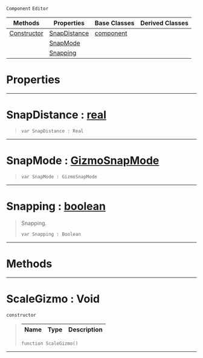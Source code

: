  `Component` `Editor`



|Methods|Properties|Base Classes|Derived Classes|
|---|---|---|---|
|[ Constructor](scalegizmo.md#scalegizmo-void)|[ SnapDistance](scalegizmo.md#snapdistance-zilch-engine)|[component](component.md)| |
| |[ SnapMode](scalegizmo.md#snapmode-zilch-engine-doc)| | |
| |[ Snapping](scalegizmo.md#snapping-zilch-engine-doc)| | |


 #  Properties


---  
 #  SnapDistance : [real](../nada_base_types/real.md)

> 
> ``` lang=cpp, name=Nada
> var SnapDistance : Real


---  
 #  SnapMode : [GizmoSnapMode](../enum_reference.md#gizmosnapmode)

> 
> ``` lang=cpp, name=Nada
> var SnapMode : GizmoSnapMode


---  
 #  Snapping : [boolean](../nada_base_types/boolean.md)

> Snapping.
> ``` lang=cpp, name=Nada
> var Snapping : Boolean


---  
 #  Methods


---  
 #  ScaleGizmo : Void

 `constructor`

> 
> |Name|Type|Description|
> |---|---|---|
> ``` lang=cpp, name=Nada
> function ScaleGizmo()
> ``` 


---  
 

 